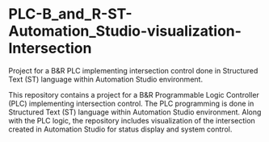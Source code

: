 # PLC-B_and_R-ST-Automation_Studio-visualization-Intersection
Project for a B&amp;R PLC implementing intersection control done in Structured Text (ST) language within Automation Studio environment.

This repository contains a project for a B&R Programmable Logic Controller (PLC) implementing intersection control. The PLC programming is done in Structured Text (ST) language within Automation Studio environment. Along with the PLC logic, the repository includes visualization of the intersection created in Automation Studio for status display and system control.
